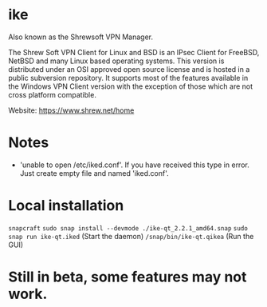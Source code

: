 # ike

Also known as the Shrewsoft VPN Manager.

The Shrew Soft VPN Client for Linux and BSD is an IPsec Client for FreeBSD, NetBSD and many Linux based operating systems. This version is distributed under an OSI approved open source license and is hosted in a public subversion repository. It supports most of the features available in the Windows VPN Client version with the exception of those which are not cross platform compatible.

Website: https://www.shrew.net/home

# Notes

- 'unable to open /etc/iked.conf'. If you have received this type in error. Just create empty file and named 'iked.conf'.

# Local installation

`snapcraft`
`sudo snap install --devmode ./ike-qt_2.2.1_amd64.snap`
`sudo snap run ike-qt.iked` (Start the daemon)
`/snap/bin/ike-qt.qikea` (Run the GUI)

# Still in beta, some features may not work.
